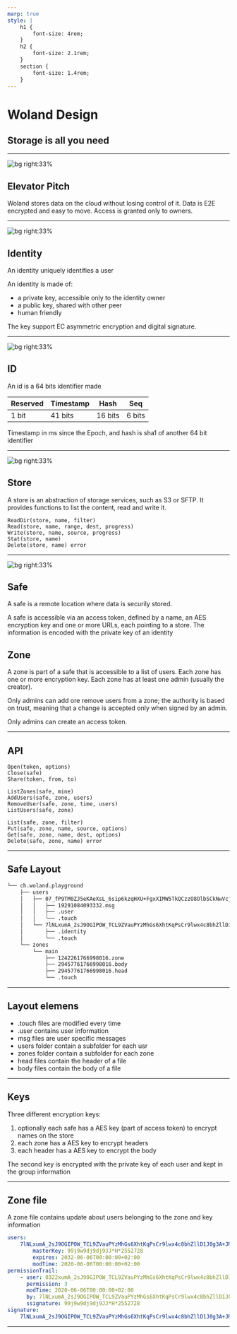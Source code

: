 ```yaml
---
marp: true
style: |
    h1 {
        font-size: 4rem;
    }
    h2 {
        font-size: 2.1rem;
    }
    section {
        font-size: 1.4rem;
    }
---
```

# Woland Design
## Storage is all you need

---
![bg right:33%](elevator.jpg)
## Elevator Pitch

Woland stores data on the cloud without losing control of it. 
Data is E2E encrypted and easy to move. 
Access is granted only to owners.

---
![bg right:33%](passport.jpg)
## Identity
An identity uniquely identifies a user

An identity is made of:
- a private key, accessible only to the identity owner
- a public key, shared with other peer
- human friendly 

The key support EC asymmetric encryption and digital signature.

---

![bg right:33%](ant.jpg)
## ID
An id is a 64 bits identifier made

|Reserved|Timestamp|Hash|Seq|
|-|-|-|-|
|1 bit|41 bits|16 bits|6 bits|

Timestamp in ms since the Epoch, and hash is sha1 of another 64 bit identifier

---
![bg right:33%](store.jpg)

## Store

A store is an abstraction of storage services, such as S3 or SFTP. It provides functions to list the content, read and write it.
```
ReadDir(store, name, filter)
Read(store, name, range, dest, progress) 
Write(store, name, source, progress)
Stat(store, name)
Delete(store, name) error
```

---
![bg right:33%](safebox.jpg)

## Safe
A safe is a remote location where data is securily stored. 

A safe is accessible via an access token, defined by a name, an AES encryption key and one or more URLs, each pointing to a store. The information is encoded with the private key of an identity

## Zone
A zone is part of a safe that is accessible to a list of users. 
Each zone has one or more encryption key.
Each zone has at least one admin (usually the creator).

Only admins can add ore remove users from a zone; the authority is based on trust, meaning that a change is accepted only when signed by an admin.

Only admins can create an access token.

---
## API

```
Open(token, options)
Close(safe)
Share(token, from, to)

ListZones(safe, mine)
AddUsers(safe, zone, users)
RemoveUser(safe, zone, time, users)
ListUsers(safe, zone)

List(safe, zone, filter)
Put(safe, zone, name, source, options) 
Get(safe, zone, name, dest, options)
Delete(safe, zone, name) error

```

---
## Safe Layout
```bash
└── ch.woland.playground
    ├── users
    │   ├── 07_fP9TM0ZJ5eKAeXsL_6sip6kzqHXU+FgxXIMW5TkQCzzO8OlbSCkNwVcjclF9lP_DencwL9NizttCJ_wkUFOg=
    │   │   ├── 19291084093332.msg
    │   │   ├── .user
    │   │   └── .touch
    │   └── 7lNLxumA_2sJ9OGIPOW_TCL9ZVauPYzMhGs6XhtKqPsCr9lwx4c8bhZllD1J0g3A+JR3jvJc7ltNCQ0oNbH_MGc=
    │       ├── .identity
    │       └── .touch
    └── zones
        └── main
            ├── 1242261766998016.zone
            ├── 29457761766998016.body
            ├── 29457761766998016.head
            └── .touch

```

---
## Layout elemens
 
- .touch files are modified every time 
- .user contains user information
- msg files are user specific messages
- users folder contain a subfolder for each usr
- zones folder contain a subfolder for each zone
- head files contain the header of a file
- body files contain the body of a file

---
## Keys

Three different encryption keys:
1. optionally each safe has a AES key (part of access token) to encrypt names on the store
2. each zone has a AES key to encrypt headers
3. each header has a AES key to encrypt the body

The second key is encrypted with the private key of each user and kept in the group information

---

## Zone file

A zone file contains update about users belonging to the zone and key information

```yaml
users:
    7lNLxumA_2sJ9OGIPOW_TCL9ZVauPYzMhGs6XhtKqPsCr9lwx4c8bhZllD1J0g3A+JR3jvJc7ltNCQ0oNbH_MGc=:
        masterKey: 99j9w9dj9dj9JJ*H*2552728
        expires: 2032-06-06T00:00:00+02:00
        modTime: 2020-06-06T00:00:00+02:00  
permissionTrail:
    - user: 0322xumA_2sJ9OGIPOW_TCL9ZVauPYzMhGs6XhtKqPsCr9lwx4c8bhZllD1J0g3A+JR3jvJc7ltNCQ0oNbH_MGc=:
      permission: 3
      modTime: 2020-06-06T00:00:00+02:00  
      by: 7lNLxumA_2sJ9OGIPOW_TCL9ZVauPYzMhGs6XhtKqPsCr9lwx4c8bhZllD1J0g3A+JR3jvJc7ltNCQ0oNbH_MGc=
      ssignature: 99j9w9dj9dj9JJ*H*2552728
signature:
    7lNLxumA_2sJ9OGIPOW_TCL9ZVauPYzMhGs6XhtKqPsCr9lwx4c8bhZllD1J0g3A+JR3jvJc7ltNCQ0oNbH_MGc=: 99j9w9dj9dj9JJ*H*2552728
```

---



